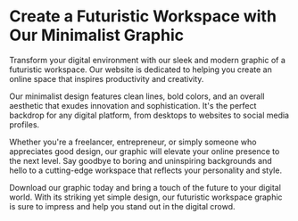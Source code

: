 <!--font:Poppins-->

# Create a Futuristic Workspace with Our Minimalist Graphic

Transform your digital environment with our sleek and modern graphic of a futuristic workspace. Our website is dedicated to helping you create an online space that inspires productivity and creativity.

Our minimalist design features clean lines, bold colors, and an overall aesthetic that exudes innovation and sophistication. It's the perfect backdrop for any digital platform, from desktops to websites to social media profiles.

Whether you're a freelancer, entrepreneur, or simply someone who appreciates good design, our graphic will elevate your online presence to the next level. Say goodbye to boring and uninspiring backgrounds and hello to a cutting-edge workspace that reflects your personality and style.

Download our graphic today and bring a touch of the future to your digital world. With its striking yet simple design, our futuristic workspace graphic is sure to impress and help you stand out in the digital crowd.

<!--

Write me markdown content of website with wallpaper:

"A minimalist graphic of a futuristic workspace, with sleek lines and a modern color scheme."

The header of the page should not be copy of the text but rather a real content of the website which is using this wallpaper.


---


# Futuristic Workspace Wallpaper

Welcome to our website featuring a stunning minimalist graphic of a futuristic workspace. This sleek and modern wallpaper is perfect for anyone looking to add a touch of sophistication to their digital space.

The wallpaper features clean lines, a simple yet striking color scheme, and an overall aesthetic that exudes professionalism and innovation. Whether you're a freelancer, entrepreneur, or simply someone who appreciates good design, this wallpaper is sure to impress.

So why wait? Download our futuristic workspace wallpaper today and elevate your digital environment to the next level!


---


Heading should not include word "wallpaper". The website should not be about the wallpaper itself, wallpaper is just a related background, rewrite whole content.


---


# Welcome to Our Futuristic Workspace

Step into the future with our minimalist graphic of a sleek and modern workspace. This stunning design features clean lines, bold colors, and an overall aesthetic that exudes innovation and sophistication.

Our website is dedicated to helping you create a digital environment that inspires productivity and creativity. Whether you're a freelancer, entrepreneur, or simply someone who appreciates good design, our futuristic workspace background will elevate your online space to the next level.

With its minimalist yet striking design, our workspace graphic is the perfect backdrop for any digital platform, from desktops to websites to social media profiles. So why settle for a boring and uninspiring background when you can have a futuristic workspace that reflects your personality and style?

Download our graphic today and transform your digital world into a cutting-edge workspace that inspires you to achieve your goals and reach new heights.


---


Heading is too long, rewrite whole content.


---


# Elevate Your Digital Space with a Futuristic Workspace Graphic

Step into the future with our minimalist graphic of a sleek and modern workspace. Our website is dedicated to helping you create a digital environment that inspires productivity and creativity. 

Our futuristic workspace background features clean lines, bold colors, and an overall aesthetic that exudes innovation and sophistication. It's the perfect backdrop for any digital platform, from desktops to websites to social media profiles.

Whether you're a freelancer, entrepreneur, or simply someone who appreciates good design, our graphic will elevate your online space to the next level. Say goodbye to boring and uninspiring backgrounds and hello to a cutting-edge workspace that reflects your personality and style.

Download our graphic today and transform your digital world into a space that inspires you to achieve your goals and reach new heights. With its minimalist yet striking design, our futuristic workspace graphic is sure to impress and help you stand out in the digital crowd.


---


Heading is too long, rewrite whole content.


---


# Create a Futuristic Workspace with Our Minimalist Graphic

Transform your digital environment with our sleek and modern graphic of a futuristic workspace. Our website is dedicated to helping you create an online space that inspires productivity and creativity.

Our minimalist design features clean lines, bold colors, and an overall aesthetic that exudes innovation and sophistication. It's the perfect backdrop for any digital platform, from desktops to websites to social media profiles.

Whether you're a freelancer, entrepreneur, or simply someone who appreciates good design, our graphic will elevate your online presence to the next level. Say goodbye to boring and uninspiring backgrounds and hello to a cutting-edge workspace that reflects your personality and style.

Download our graphic today and bring a touch of the future to your digital world. With its striking yet simple design, our futuristic workspace graphic is sure to impress and help you stand out in the digital crowd.


---


Write me a Google font which is best fitting for the website.

Pick from the list:
- Futura
- Open Sans
- Lobster
- Orbitron
- Roboto
- IBM Plex Sans
- Dancing Script
- Great Vibes
- Alegreya
- Raleway
- Exo 2
- Poppins
- Barlow Condensed
- Playfair Display
- Lato
- Inter
- Montserrat


Write just the font name nothing else.


---


Poppins

-->

